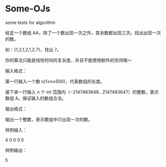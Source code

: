 # Some-OJs
some tests for algorithm

给定一个数组 AA，除了一个数出现一次之外，其余数都出现三次。找出出现一次的数。

如：{1,2,1,2,1,2,7}，找出 7。

你的算法只能是线性时间的复杂度，并且不能使用额外的空间哦～


输入格式：

第一行输入一个数 n(1≤n≤500)，代表数组的长度。

接下来一行输入 n 个 int 范围内（−2147483648…2147483647）的整数，表示数组 A。保证输入的数组合法。


输出格式：

输出一个整数，表示数组中只出现一次的数。


样例输入：

4
0 0 0 5


样例输出：

5
